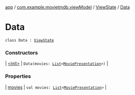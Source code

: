 [app](../../../index.md) / [com.example.movietmdb.viewModel](../../index.md) / [ViewState](../index.md) / [Data](./index.md)

# Data

`class Data : `[`ViewState`](../index.md)

### Constructors

| [&lt;init&gt;](-init-.md) | `Data(movies: `[`List`](https://kotlinlang.org/api/latest/jvm/stdlib/kotlin.collections/-list/index.html)`<`[`MoviePresentation`](../../../com.example.movietmdb.recycler.data/-movie-presentation/index.md)`>)` |

### Properties

| [movies](movies.md) | `val movies: `[`List`](https://kotlinlang.org/api/latest/jvm/stdlib/kotlin.collections/-list/index.html)`<`[`MoviePresentation`](../../../com.example.movietmdb.recycler.data/-movie-presentation/index.md)`>` |

